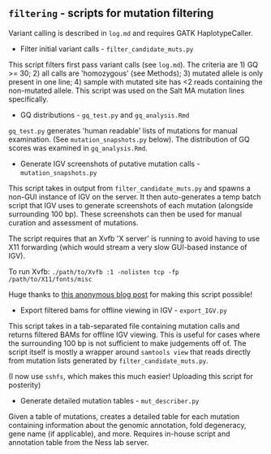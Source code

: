 ## `filtering` - scripts for mutation filtering

Variant calling is described in `log.md` and requires GATK HaplotypeCaller.

- Filter initial variant calls - `filter_candidate_muts.py`

This script filters first pass variant calls (see `log.md`). The criteria
are 1) GQ >= 30; 2) all calls are 'homozygous' (see Methods); 3) mutated
allele is only present in one line; 4) sample with mutated site has <2
reads containing the non-mutated allele. This script was used on the Salt MA
mutation lines specifically. 

- GQ distributions - `gq_test.py` and `gq_analysis.Rmd`

`gq_test.py` generates 'human readable' lists of mutations for manual examination.
(See `mutation_snapshots.py` below). The distribution of GQ scores was examined in
`gq_analysis.Rmd`. 

- Generate IGV screenshots of putative mutation calls -  `mutation_snapshots.py`

This script takes in output from `filter_candidate_muts.py` and spawns a non-GUI
instance of IGV on the server. It then auto-generates a temp batch script that
IGV uses to generate screenshots of each mutation (alongside surrounding 100 bp).
These screenshots can then be used for manual curation and assessment of mutations. 

The script requires that an Xvfb 'X server' is running to avoid having to use X11
forwarding (which would stream a very slow GUI-based instance of IGV). 

To run Xvfb: `./path/to/Xvfb :1 -nolisten tcp -fp /path/to/X11/fonts/misc`

Huge thanks to [this anonymous blog post](http://thedusseldorfer.blogspot.com/2013/09/remotely-plotting-with-igv-even-without.html) for making this script possible! 

- Export filtered bams for offline viewing in IGV - `export_IGV.py`

This script takes in a tab-separated file containing mutation calls
and returns filtered BAMs for offline IGV viewing. This is useful for cases where
the surrounding 100 bp is not sufficient to make judgements off of. 
The script itself is mostly a wrapper around `samtools view` that reads directly
from mutation lists generated by `filter_candidate_muts.py`. 

(I now use `sshfs`, which makes this much easier! Uploading this script
for posterity) 

- Generate detailed mutation tables - `mut_describer.py`

Given a table of mutations, creates a detailed table for each mutation
containing information about the genomic annotation, fold degeneracy, gene
name (if applicable), and more. Requires in-house script and annotation
table from the Ness lab server. 


